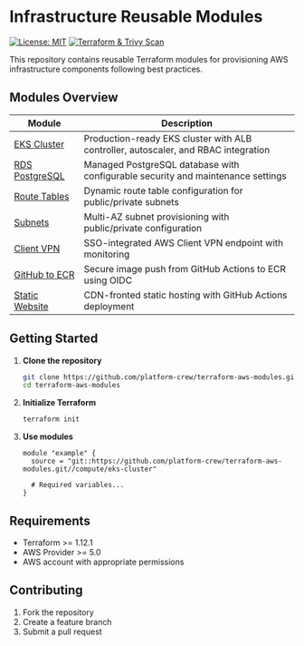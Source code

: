 # Infrastructure Reusable Modules
[![License: MIT](https://img.shields.io/badge/License-MIT-yellow.svg)](./LICENSE)
[![Terraform & Trivy Scan](https://github.com/platform-crew/terraform-aws-modules/actions/workflows/terraform-trivy.yaml/badge.svg)](https://github.com/platform-crew/terraform-aws-modules/actions/workflows/terraform-trivy.yaml)

This repository contains reusable Terraform modules for provisioning AWS infrastructure components following best practices.

## Modules Overview

| Module | Description |
|--------|-------------|
| [EKS Cluster](/compute/eks-cluster) | Production-ready EKS cluster with ALB controller, autoscaler, and RBAC integration |
| [RDS PostgreSQL](/database/rds) | Managed PostgreSQL database with configurable security and maintenance settings |
| [Route Tables](/network/routetable) | Dynamic route table configuration for public/private subnets |
| [Subnets](/network/subnets) | Multi-AZ subnet provisioning with public/private configuration |
| [Client VPN](/network/vpn-client) | SSO-integrated AWS Client VPN endpoint with monitoring |
| [GitHub to ECR](/storage/ecr-git) | Secure image push from GitHub Actions to ECR using OIDC |
| [Static Website](/storage/s3-staticfiles) | CDN-fronted static hosting with GitHub Actions deployment |

## Getting Started

1. **Clone the repository**
   ```bash
   git clone https://github.com/platform-crew/terraform-aws-modules.git
   cd terraform-aws-modules
   ```

2. **Initialize Terraform**
   ```bash
   terraform init
   ```

3. **Use modules**
   ```hcl
   module "example" {
     source = "git::https://github.com/platform-crew/terraform-aws-modules.git//compute/eks-cluster"

     # Required variables...
   }
   ```

## Requirements

- Terraform >= 1.12.1
- AWS Provider >= 5.0
- AWS account with appropriate permissions

## Contributing

1. Fork the repository
2. Create a feature branch
3. Submit a pull request
